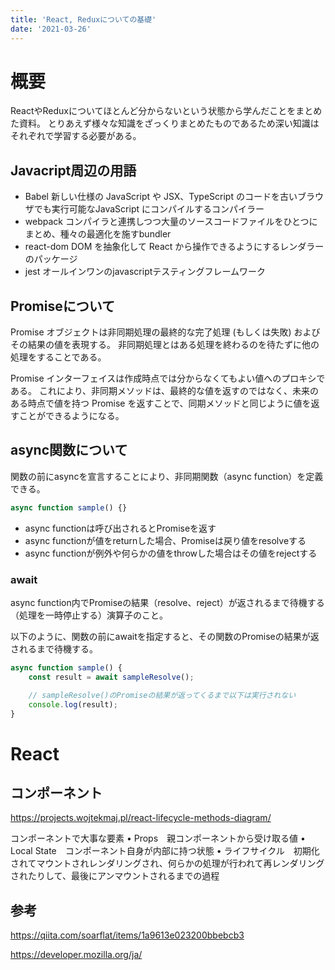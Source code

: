 ```yaml
---
title: 'React, Reduxについての基礎'
date: '2021-03-26'
---
```


# 概要

ReactやReduxについてほとんど分からないという状態から学んだことをまとめた資料。
とりあえず様々な知識をざっくりまとめたものであるため深い知識はそれぞれで学習する必要がある。

## Javacript周辺の用語

- Babel 新しい仕様の JavaScript や JSX、TypeScript のコードを古いブラウザでも実行可能なJavaScript にコンパイルするコンパイラー
- webpack  コンパイラと連携しつつ大量のソースコードファイルをひとつにまとめ、種々の最適化を施すbundler
- react-dom DOM を抽象化して React から操作できるようにするレンダラーのパッケージ
- jest オールインワンのjavascriptテスティングフレームワーク

## Promiseについて

Promise オブジェクトは非同期処理の最終的な完了処理 (もしくは失敗) およびその結果の値を表現する。
非同期処理とはある処理を終わるのを待たずに他の処理をすることである。

Promise インターフェイスは作成時点では分からなくてもよい値へのプロキシである。
これにより、非同期メソッドは、最終的な値を返すのではなく、未来のある時点で値を持つ Promise を返すことで、同期メソッドと同じように値を返すことができるようになる。


## async関数について

関数の前にasyncを宣言することにより、非同期関数（async function）を定義できる。

```Javascript
async function sample() {}
```

- async functionは呼び出されるとPromiseを返す
- async functionが値をreturnした場合、Promiseは戻り値をresolveする
- async functionが例外や何らかの値をthrowした場合はその値をrejectする

### await

async function内でPromiseの結果（resolve、reject）が返されるまで待機する（処理を一時停止する）演算子のこと。

以下のように、関数の前にawaitを指定すると、その関数のPromiseの結果が返されるまで待機する。

```javascript
async function sample() {
    const result = await sampleResolve();

    // sampleResolve()のPromiseの結果が返ってくるまで以下は実行されない
    console.log(result);
}
```

# React

## コンポーネント


https://projects.wojtekmaj.pl/react-lifecycle-methods-diagram/

コンポーネントで大事な要素
• Props　親コンポーネントから受け取る値
• Local State　コンポーネント自身が内部に持つ状態
• ライフサイクル　初期化されてマウントされレンダリングされ、何らかの処理が行われて再レンダリングされたりして、最後にアンマウントされるまでの過程


## 参考

https://qiita.com/soarflat/items/1a9613e023200bbebcb3

https://developer.mozilla.org/ja/
